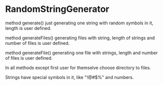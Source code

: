 # RandomStringGenerator
method generate() just generating one string with random symbols in it, length is user defined.

method generateFiles() generating files with string, length of strings and number of files is user defined.

method generateFile() generating one file with strings, length and number of files is user defined.

In all methods except first user for themselve choose directory to files.

Strings have special symbols in it, like "!@#$%" and numbers.

